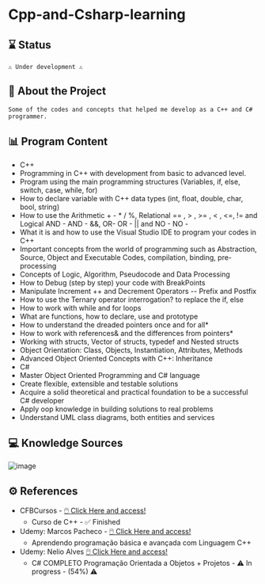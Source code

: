 # Cpp-and-Csharp-learning
## ⌛ Status
    ⚠️ Under development ⚠️
## 📄 About the Project
    Some of the codes and concepts that helped me develop as a C++ and C# programmer.
## 📊 Program Content

- C++
 - Programming in C++ with development from basic to advanced level.
 - Program using the main programming structures (Variables, if, else, switch, case, while, for)
 - How to declare variable with C++ data types (int, float, double, char, bool, string)
 - How to use the Arithmetic + - * / %, Relational == , > , >= , < , <=, != and Logical AND - AND - &&, OR- OR - || and NO - NO -
 - What it is and how to use the Visual Studio IDE to program your codes in C++
 - Important concepts from the world of programming such as Abstraction, Source, Object and Executable Codes, compilation, binding, pre-processing
 - Concepts of Logic, Algorithm, Pseudocode and Data Processing
 - How to Debug (step by step) your code with BreakPoints
 - Manipulate Increment ++ and Decrement Operators -- Prefix and Postfix
 - How to use the Ternary operator interrogation? to replace the if, else
 - How to work with while and for loops
 - What are functions, how to declare, use and prototype
 - How to understand the dreaded pointers once and for all*
 - How to work with references& and the differences from pointers*
 - Working with structs, Vector of structs, typedef and Nested structs
 - Object Orientation: Class, Objects, Instantiation, Attributes, Methods
 - Advanced Object Oriented Concepts with C++: Inheritance
- C#
 - Master Object Oriented Programming and C# language
 - Create flexible, extensible and testable solutions
 - Acquire a solid theoretical and practical foundation to be a successful C# developer
 - Apply oop knowledge in building solutions to real problems
 - Understand UML class diagrams, both entities and services

## 💻 Knowledge Sources
![image](https://user-images.githubusercontent.com/91624923/210578065-662965bb-034d-4fcb-8718-325e116d6280.png)

## ⚙ References
- CFBCursos - <a href="http://cfbcursos.com.br/">🖱️ Click Here and access!</a>
	- Curso de C++ - ✅ Finished
- Udemy: Marcos Pacheco - <a href="https://www.udemy.com/share/101ssE3@djWpP_9Uov8nObQ3fEJm0hUOfEQxy91XmZqVe17Gywzy7ebm0r6qz6-LC4ply1T2/">🖱️ Click Here and access!</a>
	- Aprendendo programação básica e avançada com Linguagem C++
- Udemy: Nelio Alves <a href="https://www.udemy.com/share/101Wjk3@Uxe41ADAUSQ7XXnQFgwYA87Bywr0XI_CRcu14bdQsrjZdcX0ooh_6B2n8Z_acnl-/">🖱️ Click Here and access!</a>
  - C# COMPLETO Programação Orientada a Objetos + Projetos - ⚠️ In progress - (54%) ⚠️
 
